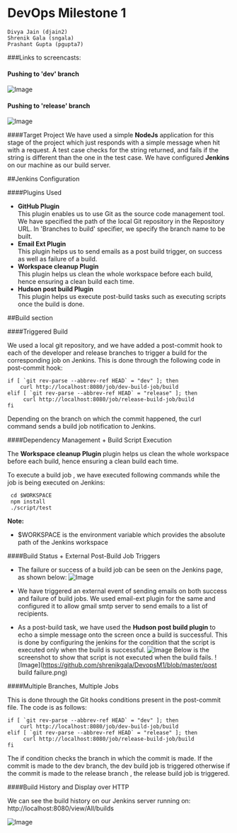 # DevOps Milestone 1

    Divya Jain (djain2)
    Shrenik Gala (sngala)
    Prashant Gupta (pgupta7)

###Links to screencasts:
#### Pushing to 'dev' branch
![Image](https://github.com/shrenikgala/DevopsM1/blob/master/Devbranch.gif)

#### Pushing to 'release' branch
![Image](https://github.com/shrenikgala/DevopsM1/blob/master/release.gif)

####Target Project
We have used a simple **NodeJs** application for this stage of the project which just responds with a simple message when hit with a request. A test case checks for the string returned, and fails if the string is different than the one in the test case. We have configured **Jenkins** on our machine as our build server.

##Jenkins Configuration

####Plugins Used

- **GitHub Plugin**<br>
    This plugin enables us to use Git as the source code management tool. We have specified the path of the local Git repository in the Repository URL. In 'Branches to build' specifier, we specify the branch name to be built.
- **Email Ext Plugin**<br>
    This plugin helps us to send emails as a post build trigger, on success as well as failure of a build.
- **Workspace cleanup Plugin**<br>
    This plugin helps us clean the whole workspace before each build, hence ensuring a clean build each time.
- **Hudson post build Plugin**<br>
    This plugin helps us execute post-build tasks such as executing scripts once the build is done.

##Build section

####Triggered Build

We used a local git repository, and we have added a post-commit hook to each of the developer and release branches to trigger a build for the corresponding job on Jenkins. This is done through the following code in post-commit hook:


    if [ `git rev-parse --abbrev-ref HEAD` = "dev" ]; then
        curl http://localhost:8080/job/dev-build-job/build
    elif [ `git rev-parse --abbrev-ref HEAD` = "release" ]; then
         curl http://localhost:8080/job/release-build-job/build
    fi

Depending on the branch on which the commit happened, the curl command sends a build job notification to Jenkins.

####Dependency Management + Build Script Execution

The **Workspace cleanup Plugin** plugin helps us clean the whole workspace before each build, hence ensuring a clean build each time.

To execute a build job , we have executed following commands while the job is being executed on Jenkins:

     cd $WORKSPACE
     npm install
     ./script/test

**Note:**
- $WORKSPACE is the environment variable which provides the absolute path of the Jenkins workspace

####Build Status + External Post-Build Job Triggers

- The failure or success of a build job can be seen on the Jenkins page, as shown below:
![Image](https://github.com/shrenikgala/DevopsM1/blob/master/failuresuccess.png)

- We have triggered an external event of sending emails on both success and failure of build jobs. We used email-ext plugin for the same and configured it to allow gmail smtp server to send emails to a list of recipients.
- As a post-build task, we have used the **Hudson post build plugin** to echo a simple message onto the screen once a build is successful.
This is done by configuring the jenkins for the condition that the script is executed only when the build is successful.
![Image](https://github.com/shrenikgala/DevopsM1/blob/master/postbuildsuccess.png)
Below is the screenshot to show that script is not executed when the build fails.
![Image](https://github.com/shrenikgala/DevopsM1/blob/master/post build failure.png)

####Multiple Branches, Multiple Jobs

This is done through the Git hooks conditions present in the post-commit file. The code is as follows:

    if [ `git rev-parse --abbrev-ref HEAD` = "dev" ]; then
        curl http://localhost:8080/job/dev-build-job/build
    elif [ `git rev-parse --abbrev-ref HEAD` = "release" ]; then
         curl http://localhost:8080/job/release-build-job/build
    fi

The if condition checks the branch in which the commit is made. If the commit is made to the dev branch, the dev build job is triggered otherwise if the commit is made to the release branch , the release build job is triggered.

####Build History and Display over HTTP
    
We can see the build history on our Jenkins server running on: <br> 
http://localhost:8080/view/All/builds

![Image](https://github.com/shrenikgala/DevopsM1/blob/master/buildhistory.png)
